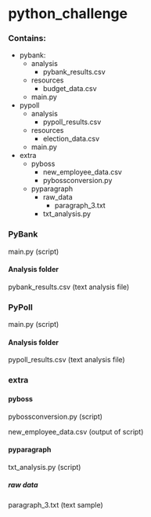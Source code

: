 # python_challenge

### Contains:
- pybank:
    - analysis
        - pybank_results.csv
    - resources
        - budget_data.csv
    - main.py
- pypoll
    - analysis
        - pypoll_results.csv
    - resources
        - election_data.csv
    - main.py
- extra
    - pyboss
        - new_employee_data.csv
        - pybossconversion.py
    - pyparagraph
        - raw_data
            - paragraph_3.txt
        - txt_analysis.py

### PyBank
main.py (script)

#### Analysis folder
pybank_results.csv (text analysis file)

### PyPoll
main.py (script)

#### Analysis folder
pypoll_results.csv (text analysis file)

### extra

#### pyboss
pybossconversion.py (script)

new_employee_data.csv (output of script)


#### pyparagraph

txt_analysis.py (script)

##### raw data
paragraph_3.txt (text sample)




